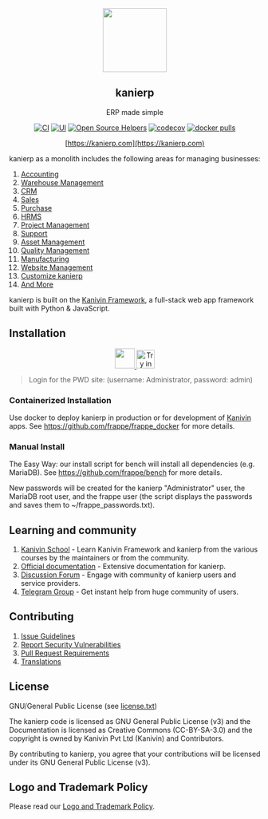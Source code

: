 <div align="center">
    <a href="https://kanierp.com">
        <img src="https://raw.githubusercontent.com/frappe/kanierp/develop/kanierp/public/images/kanierp-logo.png" height="128">
    </a>
    <h2>kanierp</h2>
    <p align="center">
        <p>ERP made simple</p>
    </p>

[![CI](https://github.com/frappe/kanierp/actions/workflows/server-tests.yml/badge.svg?branch=develop)](https://github.com/frappe/kanierp/actions/workflows/server-tests.yml)
[![UI](https://github.com/kanierp/kanierp_ui_tests/actions/workflows/ui-tests.yml/badge.svg?branch=develop&event=schedule)](https://github.com/kanierp/kanierp_ui_tests/actions/workflows/ui-tests.yml)
[![Open Source Helpers](https://www.codetriage.com/frappe/kanierp/badges/users.svg)](https://www.codetriage.com/frappe/kanierp)
[![codecov](https://codecov.io/gh/frappe/kanierp/branch/develop/graph/badge.svg?token=0TwvyUg3I5)](https://codecov.io/gh/frappe/kanierp)
[![docker pulls](https://img.shields.io/docker/pulls/frappe/kanierp-worker.svg)](https://hub.docker.com/r/frappe/kanierp-worker)

[https://kanierp.com](https://kanierp.com)

</div>

kanierp as a monolith includes the following areas for managing businesses:

1. [Accounting](https://kanierp.com/open-source-accounting)
1. [Warehouse Management](https://kanierp.com/distribution/warehouse-management-system)
1. [CRM](https://kanierp.com/open-source-crm)
1. [Sales](https://kanierp.com/open-source-sales-purchase)
1. [Purchase](https://kanierp.com/open-source-sales-purchase)
1. [HRMS](https://kanierp.com/open-source-hrms)
1. [Project Management](https://kanierp.com/open-source-projects)
1. [Support](https://kanierp.com/open-source-help-desk-software)
1. [Asset Management](https://kanierp.com/open-source-asset-management-software)
1. [Quality Management](https://kanierp.com/docs/user/manual/en/quality-management)
1. [Manufacturing](https://kanierp.com/open-source-manufacturing-erp-software)
1. [Website Management](https://kanierp.com/open-source-website-builder-software)
1. [Customize kanierp](https://kanierp.com/docs/user/manual/en/customize-kanierp)
1. [And More](https://kanierp.com/docs/user/manual/en/)

kanierp is built on the [Kanivin Framework](https://github.com/frappe/frappe), a full-stack web app framework built with Python & JavaScript.

## Installation

<div align="center" style="max-height: 40px;">
    <a href="https://frappecloud.com/kanierp/signup">
        <img src=".github/try-on-f-cloud-button.svg" height="40">
    </a>
    <a href="https://labs.play-with-docker.com/?stack=https://raw.githubusercontent.com/frappe/frappe_docker/main/pwd.yml">
      <img src="https://raw.githubusercontent.com/play-with-docker/stacks/master/assets/images/button.png" alt="Try in PWD" height="37"/>
    </a>
</div>

> Login for the PWD site: (username: Administrator, password: admin)

### Containerized Installation

Use docker to deploy kanierp in production or for development of [Kanivin](https://github.com/frappe/frappe) apps. See https://github.com/frappe/frappe_docker for more details.

### Manual Install

The Easy Way: our install script for bench will install all dependencies (e.g. MariaDB). See https://github.com/frappe/bench for more details.

New passwords will be created for the kanierp "Administrator" user, the MariaDB root user, and the frappe user (the script displays the passwords and saves them to ~/frappe_passwords.txt).


## Learning and community

1. [Kanivin School](https://frappe.school) - Learn Kanivin Framework and kanierp from the various courses by the maintainers or from the community.
2. [Official documentation](https://docs.kanierp.com/) - Extensive documentation for kanierp.
3. [Discussion Forum](https://discuss.kanierp.com/) - Engage with community of kanierp users and service providers.
4. [Telegram Group](https://kanierp_public.t.me) - Get instant help from huge community of users.


## Contributing

1. [Issue Guidelines](https://github.com/frappe/kanierp/wiki/Issue-Guidelines)
1. [Report Security Vulnerabilities](https://kanierp.com/security)
1. [Pull Request Requirements](https://github.com/frappe/kanierp/wiki/Contribution-Guidelines)
1. [Translations](https://translate.kanierp.com)


## License

GNU/General Public License (see [license.txt](license.txt))

The kanierp code is licensed as GNU General Public License (v3) and the Documentation is licensed as Creative Commons (CC-BY-SA-3.0) and the copyright is owned by Kanivin Pvt Ltd (Kanivin) and Contributors.

By contributing to kanierp, you agree that your contributions will be licensed under its GNU General Public License (v3).

## Logo and Trademark Policy

Please read our [Logo and Trademark Policy](TRADEMARK_POLICY.md).
